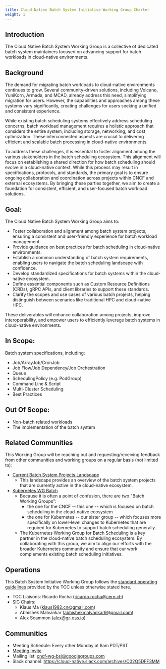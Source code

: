 ```yaml
---
title: Cloud Native Batch System Initiative Working Group Charter
weight: 1
---
```

 
## Introduction

The Cloud Native Batch System Working Group is a collective of dedicated batch system maintainers focused on advancing support for batch workloads in cloud-native environments.
 
## Background

The demand for migrating batch workloads to cloud-native environments continues to grow. Several community-driven solutions, including Volcano, YuniKorn, Armada, and MCAD, already address this need, simplifying migration for users. However, the capabilities and approaches among these systems vary significantly, creating challenges for users seeking a unified and consistent experience.

While existing batch scheduling systems effectively address scheduling concerns, batch workload management requires a holistic approach that considers the entire system, including storage, networking, and cost optimization. These interconnected aspects are crucial to delivering efficient and scalable batch processing in cloud-native environments.

To address these challenges, it is essential to foster alignment among the various stakeholders in the batch scheduling ecosystem. This alignment will focus on establishing a shared direction for how batch scheduling should evolve in a cloud-native context. While this process may result in specifications, protocols, and standards, the primary goal is to ensure ongoing collaboration and coordination across projects within CNCF and external ecosystems. By bringing these parties together, we aim to create a foundation for consistent, efficient, and user-focused batch workload solutions.
  
## Goal:

The Cloud Native Batch System Working Group aims to:

 - Foster collaboration and alignment among batch system projects, ensuring a consistent and user-friendly experience for batch workload management.
 - Provide guidance on best practices for batch scheduling in cloud-native environments.
 - Establish a common understanding of batch system requirements, enabling users to navigate the batch scheduling landscape with confidence.
 - Develop standardized specifications for batch systems within the cloud-native ecosystem.
 - Define essential components such as Custom Resource Definitions (CRDs), gRPC APIs, and client libraries to support these standards.
 - Clarify the scopes and use cases of various batch projects, helping distinguish between scenarios like traditional HPC and cloud-native HPC.

These deliverables will enhance collaboration among projects, improve interoperability, and empower users to efficiently leverage batch systems in cloud-native environments.
   
## In Scope:

Batch system specifications, including:

- Job/ArrayJob/CronJob
- Job Flow/Job Dependency/Job Orchestration
- Queue
- SchedulingPolicy (e.g. PodGroup)
- Command Line & Script
- Multi-Cluster Scheduling
- Best Practices

## Out Of Scope:

- Non-batch related workloads
- The implementation of the batch system

## Related Communities

This Working Group will be reaching out and requesting/receiving feedback from other communities and working groups on a regular basis (not limited to):

- [Current Batch System Projects Landscape](https://tag-runtime.cncf.io/wgs/bsi/landscape/)
  - This landscape provides an overview of the batch system projects that are currently active in the cloud-native ecosystem.
- [Kubernetes WG Batch](https://github.com/kubernetes/community/blob/master/wg-batch/charter.md)
  - Because it is often a point of confusion, there are two "Batch Working Groups": 
    - the one for the CNCF -- this one -- which is focused on batch scheduling in the cloud-native ecosystem
    - the one for Kubernetes -- our sister group -- which focuses more specifically on lower-level changes to Kubernetes that are required for Kubernetes to support batch scheduling generally.
  - The Kubernetes Working Group for Batch Scheduling is a key partner in the cloud-native batch scheduling ecosystem. By collaborating with this group, we aim to align our efforts with the broader Kubernetes community and ensure that our work complements existing batch scheduling initiatives.

## Operations

This Batch System Initiative Working Group follows the [standard operating guidelines](https://github.com/cncf/toc/blob/main/tags/cncf-tags.md#operating-model) provided
by the TOC unless otherwise stated here.

- TOC Liaisons: Ricardo Rocha (ricardo.rocha@cern.ch)
- SIG Chairs: 
  - Klaus Ma (klaus1982.cn@gmail.com)
  - Abhishek Malvankar (abhishekmalvankar9@gmail.com)
  - Alex Scammon (alex@gr-oss.io)

## Communities

- Meeting Schedule: Every other Monday at 8am PDT/PST
- [Meeting Invite](https://calendar.google.com/calendar/event?action=TEMPLATE&tmeid=aTBka2F2aWt2ZTM0aTZuaG40MXRhdHM2dHNfMjAyMzA5MTFUMTUwMDAwWiBjXzY1MjRkNjA2OWI0YjczZDY1NGE2ZGFkYmFjNmQzMWRhMmU3NzZkOWNhMGRkZGY4OGFiMTJlMjZiODc1NzBhODJAZw&tmsrc=c_6524d6069b4b73d654a6dadbac6d31da2e776d9ca0dddf88ab12e26b87570a82%40group.calendar.google.com&scp=ALL)
- Mailing list: cncf-wg-bsi@googlegroups.com 
- Slack channel:  https://cloud-native.slack.com/archives/C02Q5DFF3MM 